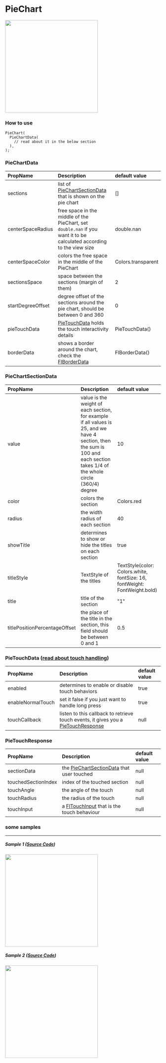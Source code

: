 # PieChart

<img src="https://github.com/imaNNeoFighT/fl_chart/raw/master/repo_files/images/pie_chart/pie_chart.jpg" width="300" >

### How to use
```
PieChart(
  PieChartData(
    // read about it in the below section
  ),
);
```

### PieChartData
|PropName		|Description	|default value|
|:---------------|:---------------|:-------|
|sections| list of [PieChartSectionData ](#PieChartSectionData) that is shown on the pie chart|[]|
|centerSpaceRadius| free space in the middle of the PieChart, set `double.nan` if you want it to be calculated according to the view size| double.nan|
|centerSpaceColor| colors the free space in the middle of the PieChart|Colors.transparent|
|sectionsSpace| space between the sections (margin of them)|2|
|startDegreeOffset| degree offset of the sections around the pie chart, should be between 0 and 360|0|
|pieTouchData| [PieTouchData](#PieTouchData) holds the touch interactivity details| PieTouchData()|
|borderData| shows a border around the chart, check the [FlBorderData](base_chart.md#FlBorderData)|FlBorderData()|


### PieChartSectionData
|PropName		|Description	|default value|
|:---------------|:---------------|:-------|
|value| value is the weight of each section, for example if all values is 25, and we have 4 section, then the sum is 100 and each section takes 1/4 of the whole circle (360/4) degree|10|
|color| colors the section| Colors.red
|radius| the width radius of each section|40|
|showTitle| determines to show or hide the titles on each section|true|
|titleStyle| TextStyle of the titles| TextStyle(color: Colors.white, fontSize: 16, fontWeight: FontWeight.bold)|
|title| title of the section| "1"|
|titlePositionPercentageOffset|the place of the title in the section, this field should be between 0 and 1|0.5|


### PieTouchData ([read about touch handling](handle_touches.md))
|PropName|Description|default value|
|:-------|:----------|:------------|
|enabled|determines to enable or disable touch behaviors|true|
|enableNormalTouch| set it false if you just want to handle long press|true|
|touchCallback| listen to this callback to retrieve touch events, it gives you a [PieTouchResponse](#PieTouchResponse)| null|

### PieTouchResponse
|PropName|Description|default value|
|:-------|:----------|:------------|
|sectionData|the [PieChartSectionData](#PieChartSectionData) that user touched| null |
|touchedSectionIndex| index of the touched section | null|
|touchAngle|the angle of the touch|null|
|touchRadius| the radius of the touch|null|
|touchInput|a [FlTouchInput](base_chart.md#FlTouchInput) that is the touch behaviour|null|


### some samples
----
##### Sample 1 ([Source Code](/example/lib/pie_chart/samples/pie_chart_sample1.dart))
<img src="https://github.com/imaNNeoFighT/fl_chart/raw/master/repo_files/images/pie_chart/pie_chart_sample_1.gif" width="300" >


##### Sample 2 ([Source Code](/example/lib/pie_chart/samples/pie_chart_sample2.dart))
<img src="https://github.com/imaNNeoFighT/fl_chart/raw/master/repo_files/images/pie_chart/pie_chart_sample_2.gif" width="300" >
